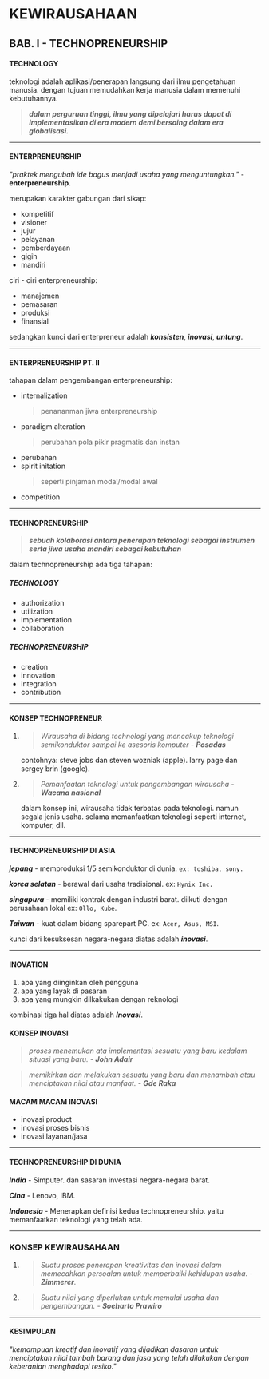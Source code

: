# **KEWIRAUSAHAAN**

## **BAB. I - TECHNOPRENEURSHIP**

#### TECHNOLOGY

teknologi adalah aplikasi/penerapan langsung dari ilmu pengetahuan manusia. dengan tujuan memudahkan kerja manusia dalam memenuhi kebutuhannya.

> **_dalam perguruan tinggi, ilmu yang dipelajari harus dapat di implementasikan di era modern demi bersaing dalam era globalisasi._**

---

#### ENTERPRENEURSHIP

_"praktek mengubah ide bagus menjadi usaha yang menguntungkan."_ - **enterpreneurship**.

merupakan karakter gabungan dari sikap:

- kompetitif
- visioner
- jujur
- pelayanan
- pemberdayaan
- gigih
- mandiri

ciri - ciri enterpreneurship:

- manajemen
- pemasaran
- produksi
- finansial

sedangkan kunci dari enterpreneur adalah **_konsisten_**, **_inovasi_**, **_untung_**.

---

#### ENTERPRENEURSHIP PT. II

tahapan dalam pengembangan enterpreneurship:

- internalization
  > penananman jiwa enterpreneurship
- paradigm alteration
  > perubahan pola pikir pragmatis dan instan
- perubahan
- spirit initation
  > seperti pinjaman modal/modal awal
- competition

---

#### TECHNOPRENEURSHIP

> **_sebuah kolaborasi antara penerapan teknologi sebagai instrumen serta jiwa usaha mandiri sebagai kebutuhan_**

dalam technopreneurship ada tiga tahapan:

##### TECHNOLOGY

- authorization
- utilization
- implementation
- collaboration

##### TECHNOPRENEURSHIP

- creation
- innovation
- integration
- contribution

---

#### KONSEP TECHNOPRENEUR

1. > _Wirausaha di bidang technologi yang mencakup teknologi semikonduktor sampai ke asesoris komputer_ - **_Posadas_**

   contohnya: steve jobs dan steven wozniak (apple). larry page dan sergey brin (google).

2. > _Pemanfaatan teknologi untuk pengembangan wirausaha_ - **_Wacana nasional_**

   dalam konsep ini, wirausaha tidak terbatas pada teknologi. namun segala jenis usaha. selama memanfaatkan teknologi seperti internet, komputer, dll.

---

#### TECHNOPRENEURSHIP DI ASIA

**_jepang_** - memproduksi 1/5 semikonduktor di dunia. `ex: toshiba, sony.`

**_korea selatan_** - berawal dari usaha tradisional. ex: `Hynix Inc.`

**_singapura_** - memiliki kontrak dengan industri barat. diikuti dengan perusahaan lokal ex: `Ollo, Kube`.

**_Taiwan_** - kuat dalam bidang sparepart PC. ex: `Acer, Asus, MSI`.

kunci dari kesuksesan negara-negara diatas adalah **_inovasi_**.

---

#### INOVATION

1. apa yang diinginkan oleh pengguna
2. apa yang layak di pasaran
3. apa yang mungkin dilkakukan dengan reknologi

kombinasi tiga hal diatas adalah **_Inovasi_**.

#### KONSEP INOVASI

> _proses menemukan ata implementasi sesuatu yang baru kedalam situasi yang baru._ - **_John Adair_**

> _memikirkan dan melakukan sesuatu yang baru dan menambah atau menciptakan nilai atau manfaat._ - **_Gde Raka_**

#### MACAM MACAM INOVASI

- inovasi product
- inovasi proses bisnis
- inovasi layanan/jasa

---

#### TECHNOPRENEURSHIP DI DUNIA

**_India_** - Simputer. dan sasaran investasi negara-negara barat.

**_Cina_** - Lenovo, IBM.

**_Indonesia_** - Menerapkan definisi kedua technopreneurship. yaitu memanfaatkan teknologi yang telah ada.

---

### KONSEP KEWIRAUSAHAAN

1. > _Suatu proses penerapan kreativitas dan inovasi dalam memecahkan persoalan untuk memperbaiki kehidupan usaha._ - **_Zimmerer_**.
2. > _Suatu nilai yang diperlukan untuk memulai usaha dan pengembangan._ - **_Soeharto Prawiro_**

---

#### KESIMPULAN

_"kemampuan kreatif dan inovatif yang dijadikan dasaran untuk menciptakan nilai tambah barang dan jasa yang telah dilakukan dengan keberanian menghadapi resiko."_
